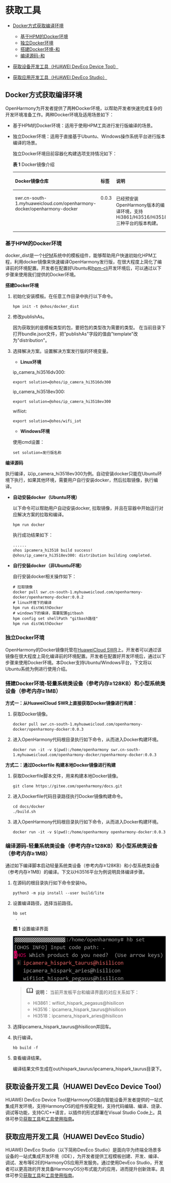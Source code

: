 # 获取工具<a name="ZH-CN_TOPIC_0000001055705774"></a>

-   [Docker方式获取编译环境](#zh-cn_topic_0000001055701144_section107932281315)
    -   [基于HPM的Docker环境](#zh-cn_topic_0000001055701144_section580016182283)
    -   [独立Docker环境](#zh-cn_topic_0000001055701144_section319412277287)
    -   [搭建Docker环境-和](#zh-cn_topic_0000001055701144_section436042904715)
    -   [编译源码-和](#zh-cn_topic_0000001055701144_section19121250134716)

-   [获取设备开发工具（HUAWEI DevEco Device Tool）](#zh-cn_topic_0000001055701144_section2452141120244)
-   [获取应用开发工具（HUAWEI DevEco Studio）](#zh-cn_topic_0000001055701144_section0904101019258)

## Docker方式获取编译环境<a name="zh-cn_topic_0000001055701144_section107932281315"></a>

OpenHarmony为开发者提供了两种Docker环境，以帮助开发者快速完成复杂的开发环境准备工作。两种Docker环境及适用场景如下：

-   基于HPM的Docker环境：适用于使用HPM工具进行发行版编译的场景。
-   独立Docker环境：适用于直接基于Ubuntu、Windows操作系统平台进行版本编译的场景。

    独立Docker环境目前容器化构建选项支持情况如下：

    **表 1**  Docker镜像介绍

    <a name="zh-cn_topic_0000001055701144_table2790164495315"></a>
    <table><thead align="left"><tr id="zh-cn_topic_0000001055701144_row3790644155317"><th class="cellrowborder" valign="top" width="35.5064493550645%" id="mcps1.2.4.1.1"><p id="zh-cn_topic_0000001055701144_p8789114445316"><a name="zh-cn_topic_0000001055701144_p8789114445316"></a><a name="zh-cn_topic_0000001055701144_p8789114445316"></a>Docker镜像仓库</p>
    </th>
    <th class="cellrowborder" valign="top" width="10.258974102589741%" id="mcps1.2.4.1.2"><p id="zh-cn_topic_0000001055701144_p17896448533"><a name="zh-cn_topic_0000001055701144_p17896448533"></a><a name="zh-cn_topic_0000001055701144_p17896448533"></a>标签</p>
    </th>
    <th class="cellrowborder" valign="top" width="54.23457654234577%" id="mcps1.2.4.1.3"><p id="zh-cn_topic_0000001055701144_p1278917444539"><a name="zh-cn_topic_0000001055701144_p1278917444539"></a><a name="zh-cn_topic_0000001055701144_p1278917444539"></a>说明</p>
    </th>
    </tr>
    </thead>
    <tbody><tr id="zh-cn_topic_0000001055701144_row167901244115315"><td class="cellrowborder" valign="top" width="35.5064493550645%" headers="mcps1.2.4.1.1 "><p id="zh-cn_topic_0000001055701144_p87901744185316"><a name="zh-cn_topic_0000001055701144_p87901744185316"></a><a name="zh-cn_topic_0000001055701144_p87901744185316"></a>swr.cn-south-1.myhuaweicloud.com/openharmony-docker/openharmony-docker</p>
    </td>
    <td class="cellrowborder" valign="top" width="10.258974102589741%" headers="mcps1.2.4.1.2 "><p id="zh-cn_topic_0000001055701144_p15790184410536"><a name="zh-cn_topic_0000001055701144_p15790184410536"></a><a name="zh-cn_topic_0000001055701144_p15790184410536"></a>0.0.3</p>
    </td>
    <td class="cellrowborder" valign="top" width="54.23457654234577%" headers="mcps1.2.4.1.3 "><p id="zh-cn_topic_0000001055701144_p15790124416531"><a name="zh-cn_topic_0000001055701144_p15790124416531"></a><a name="zh-cn_topic_0000001055701144_p15790124416531"></a>已经预安装<span id="zh-cn_topic_0000001055701144_text6790444135318"><a name="zh-cn_topic_0000001055701144_text6790444135318"></a><a name="zh-cn_topic_0000001055701144_text6790444135318"></a>OpenHarmony</span>版本的编译环境，支持Hi3861/Hi3516/Hi3518三种平台的版本构建。</p>
    </td>
    </tr>
    </tbody>
    </table>


### 基于HPM的Docker环境<a name="zh-cn_topic_0000001055701144_section580016182283"></a>

docker\_dist是一个[HPM](https://hpm.harmonyos.com/)系统中的模板组件，能够帮助用户快速初始化HPM工程，利用docker镜像来快速编译OpenHarmony发行版，在很大程度上简化了编译前的环境配置。开发者在配置好Ubuntu和[hpm-cli](https://device.harmonyos.com/cn/docs/develop/bundles/oem_bundle_guide_prepare-0000001050129846)开发环境后，可以通过以下步骤来使用我们提供的Docker环境。

**搭建Docker环境**

1.  初始化安装模板。在任意工作目录中执行以下命令。

    ```
    hpm init -t @ohos/docker_dist
    ```

2.  修改publishAs。

    因为获取到的是模板类型的包，要把包的类型改为需要的类型。 在当前目录下打开bundle.json文件，把"publishAs"字段的值由"template"改为"distribution"。

3.  选择解决方案。设置解决方案发行版的环境变量。

    -   **Linux环境**

    ip\_camera\_hi3516dv300:

    ```
    export solution=@ohos/ip_camera_hi3516dv300 
    ```

    ip\_camera\_hi3518ev300:

    ```
    export solution=@ohos/ip_camera_hi3518ev300 
    ```

    wifiiot:

    ```
    export solution=@ohos/wifi_iot 
    ```

    -   **Windows环境**

    使用cmd设置：

    ```
    set solution=发行版名称 
    ```


**编译源码**

执行编译，以ip\_camera\_hi3518ev300为例。自动安装docker只能在Ubuntu环境下执行，如果其他环境，需要用户自行安装docker，然后拉取镜像，执行编译。

-   **自动安装docker（Ubuntu环境）**

    以下命令可以帮助用户自动安装docker, 拉取镜像，并且在容器中开始运行对应解决方案的拉取和编译。

    ```
    hpm run docker 
    ```

    执行成功结果如下：

    ```
    ......
    ohos ipcamera_hi3518 build success!
    @ohos/ip_camera_hi3518ev300: distribution building completed.
    ```


-   **自行安装docker（非Ubuntu环境）**

    自行安装docker相关操作如下：

    ```
    # 拉取镜像 
    docker pull swr.cn-south-1.myhuaweicloud.com/openharmony-docker/openharmony-docker:0.0.2
    # linux环境下的编译 
    hpm run distWithDocker 
    # windows下的编译，需要配置gitbash 
    hpm config set shellPath "gitbash路径"
    hpm run distWithDocker
    ```


### 独立Docker环境<a name="zh-cn_topic_0000001055701144_section319412277287"></a>

OpenHarmony的Docker镜像托管在[HuaweiCloud SWR](https://console.huaweicloud.com/swr/?region=cn-south-1#/app/warehouse/warehouseMangeDetail/goldensir/openharmony-docker/openharmony-docker?type=ownImage)上。开发者可以通过该镜像在很大程度上简化编译前的环境配置。开发者在配置好开发环境后，通过以下步骤来使用Docker环境。本Docker支持Ubuntu/Windows平台，下文将以Ubuntu系统为例进行使用介绍。

### 搭建Docker环境-轻量系统类设备（参考内存≥128KB）和小型系统类设备（参考内存≥1MB）<a name="zh-cn_topic_0000001055701144_section436042904715"></a>

**方式一：从HuaweiCloud SWR上直接获取Docker镜像进行构建：**

1.  获取Docker镜像。

    ```
    docker pull swr.cn-south-1.myhuaweicloud.com/openharmony-docker/openharmony-docker:0.0.3
    ```

2.  进入OpenHarmony代码根目录执行如下命令，从而进入Docker构建环境。

    ```
    docker run -it -v $(pwd):/home/openharmony swr.cn-south-1.myhuaweicloud.com/openharmony-docker/openharmony-docker:0.0.3
    ```


**方式二：通过Dockerfile 构建本地Docker镜像进行构建**

1.  获取Dockerfile脚本文件，用来构建本地Docker镜像。

    ```
    git clone https://gitee.com/openharmony/docs.git
    ```

2.  进入Dockerfile代码目录路径执行Docker镜像构建命令。

    ```
    cd docs/docker
    ./build.sh
    ```

3.  进入OpenHarmony代码根目录执行如下命令，从而进入Docker构建环境。

    ```
    docker run -it -v $(pwd):/home/openharmony openharmony-docker:0.0.3
    ```


### 编译源码-轻量系统类设备（参考内存≥128KB）和小型系统类设备（参考内存≥1MB）<a name="zh-cn_topic_0000001055701144_section19121250134716"></a>

通过如下编译脚本启动轻量系统类设备（参考内存≥128KB）和小型系统类设备（参考内存≥1MB）的编译。下文以Hi3516平台为例说明具体编译步骤。

1.  在源码的根目录执行如下命令安装hb。

    ```
    python3 -m pip install --user build/lite
    ```

2.  设置编译路径，选择当前路径。

    ```
    hb set
     .
    ```

    **图 1**  设置编译界面<a name="zh-cn_topic_0000001055701144_fig18712183616135"></a>  
    

    ![](figures/zh-cn_image_0000001084080634.png)

    >![](public_sys-resources/icon-note.gif) **说明：** 
    >当前开发板平台和编译界面的对应关系如下：
    >-   Hi3861：wifiiot\_hispark\_pegasus@hisilicon
    >-   Hi3516：ipcamera\_hispark\_taurus@hisilicon
    >-   Hi3518：ipcamera\_hispark\_aries@hisilicon

3.  选择ipcamera\_hispark\_taurus@hisilicon并回车。
4.  执行编译。

    ```
    hb build -f
    ```

5.  查看编译结果。

    编译结果文件生成在out/hispark\_taurus/ipcamera\_hispark\_taurus目录下。


## 获取设备开发工具（HUAWEI DevEco Device Tool）<a name="zh-cn_topic_0000001055701144_section2452141120244"></a>

HUAWEI DevEco Device Tool是HarmonyOS面向智能设备开发者提供的一站式集成开发环境，支持HarmonyOS的组件按需定制，支持代码编辑、编译、烧录、调试等功能，支持C/C++语言，以插件的形式部署在Visual Studio Code上。具体可参见[获取工具](https://device.harmonyos.com/cn/ide)和[工具使用指南](https://device.harmonyos.com/cn/docs/ide/user-guides/service_introduction-0000001050166905)**。**

## 获取应用开发工具（HUAWEI DevEco Studio）<a name="zh-cn_topic_0000001055701144_section0904101019258"></a>

HUAWEI DevEco Studio（以下简称DevEco Studio）是面向华为终端全场景多设备的一站式集成开发环境（IDE），为开发者提供工程模板创建、开发、编译、调试、发布等E2E的HarmonyOS应用开发服务。通过使用DevEco Studio，开发者可以更高效的开发具备HarmonyOS分布式能力的应用，进而提升创新效率。具体可参见[获取工具](https://developer.harmonyos.com/cn/develop/deveco-studio)和[工具使用指南](https://developer.harmonyos.com/cn/docs/documentation/doc-guides/tools_overview-0000001053582387)。

